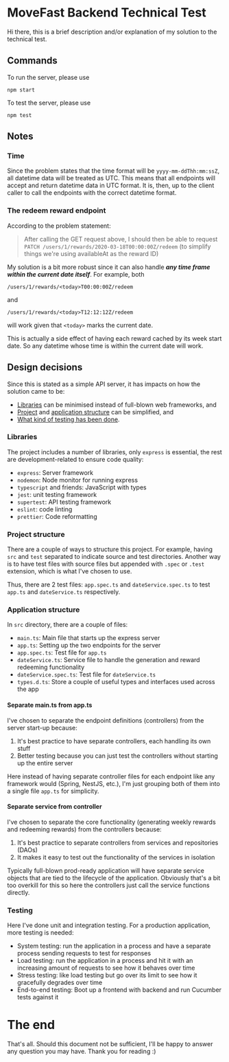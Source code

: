 # MoveFast Backend Technical Test

Hi there, this is a brief description and/or explanation of my solution to the technical test.

## Commands

To run the server, please use

```
npm start
```

To test the server, please use

```
npm test
```

## Notes

### Time

Since the problem states that the time format will be `yyyy-mm-ddThh:mm:ssZ`, all datetime data will be treated as UTC.
This means that all endpoints will accept and return datetime data in UTC format. It is, then, up to the client caller
to call the endpoints with the correct datetime format.

### The redeem reward endpoint

According to the problem statement:

> After calling the GET request above, I should then be able to request
> `PATCH /users/1/rewards/2020-03-18T00:00:00Z/redeem` (to simplify things we're using availableAt as the reward ID)

My solution is a bit more robust since it can also handle _**any time frame within the current date itself**_. For 
example, both

```
/users/1/rewards/<today>T00:00:00Z/redeem
```

and

```
/users/1/rewards/<today>T12:12:12Z/redeem
```

will work given that `<today>` marks the current date.

This is actually a side effect of having each reward cached by its week start date. So any datetime whose time is
within the current date will work.

## Design decisions

Since this is stated as a simple API server, it has impacts on how the solution came to be:

- [Libraries](#libraries) can be minimised instead of full-blown web frameworks, and
- [Project](#project-structure) and [application structure](#application-structure) can be simplified, and
- [What kind of testing has been done](#testing).

### Libraries

The project includes a number of libraries, only `express` is essential, the rest are development-related to ensure
code quality:

- `express`: Server framework
- `nodemon`: Node monitor for running express
- `typescript` and friends: JavaScript with types
- `jest`: unit testing framework
- `supertest`: API testing framework
- `eslint`: code linting
- `prettier`: Code reformatting

### Project structure

There are a couple of ways to structure this project. For example, having `src` and `test` separated to indicate source
and test directories. Another way is to have test files with source files but appended with `.spec` or `.test`
extension, which is what I've chosen to use.

Thus, there are 2 test files: `app.spec.ts` and `dateService.spec.ts` to test `app.ts` and `dateService.ts`
respectively.

### Application structure

In `src` directory, there are a couple of files:

- `main.ts`: Main file that starts up the express server
- `app.ts`: Setting up the two endpoints for the server
- `app.spec.ts`: Test file for `app.ts`
- `dateService.ts`: Service file to handle the generation and reward redeeming functionality
- `dateService.spec.ts`: Test file for `dateService.ts`
- `types.d.ts`: Store a couple of useful types and interfaces used across the app

#### Separate main.ts from app.ts

I've chosen to separate the endpoint definitions (controllers) from the server start-up because:

1. It's best practice to have separate controllers, each handling its own stuff
2. Better testing because you can just test the controllers without starting up the entire server

Here instead of having separate controller files for each endpoint like any framework would (Spring, NestJS, etc.),
I'm just grouping both of them into a single file `app.ts` for simplicity.

#### Separate service from controller

I've chosen to separate the core functionality (generating weekly rewards and redeeming rewards) from the controllers
because:

1. It's best practice to separate controllers from services and repositories (DAOs)
2. It makes it easy to test out the functionality of the services in isolation

Typically full-blown prod-ready application will have separate service objects that are tied to the lifecycle of the
application. Obviously that's a bit too overkill for this so here the controllers just call the service functions
directly.

### Testing

Here I've done unit and integration testing. For a production application, more testing is needed:

- System testing: run the application in a process and have a separate process sending requests to test for responses
- Load testing: run the application in a process and hit it with an increasing amount of requests to see how it behaves
  over time
- Stress testing: like load testing but go over its limit to see how it gracefully degrades over time
- End-to-end testing: Boot up a frontend with backend and run Cucumber tests against it

# The end

That's all. Should this document not be sufficient, I'll be happy to answer any question you may have. Thank you
for reading :)
